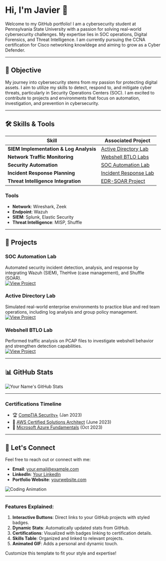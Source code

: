# Hi, I'm Javier 👋  

Welcome to my GitHub portfolio! I am a cybersecurity student at Pennsylvania State University with a passion for solving real-world cybersecurity challenges. My expertise lies in SOC operations, Digital Forensics, and Threat Intelligence. I am currently pursuing the CCNA certification for Cisco networking knowldege and aiming to grow as a Cyber Defender.

---

## 🎯 Objective

My journey into cybersecurity stems from my passion for protecting digital assets. I aim to utilize my skills to detect, respond to, and mitigate cyber threats, particularly in Security Operations Centers (SOC). I am excited to contribute to projects and environments that focus on automation, investigation, and prevention in cybersecurity.

---

## 🛠 Skills & Tools

| **Skill**                           | **Associated Project**                                   |
|-------------------------------------|---------------------------------------------------------|
| **SIEM Implementation & Log Analysis** | [Active Directory Lab](#projects)                     |
| **Network Traffic Monitoring**      | [Webshell BTLO Labs](#projects)                        |
| **Security Automation**             | [SOC Automation Lab](#projects)                       |
| **Incident Response Planning**      | [Incident Response Lab](#projects)                    |
| **Threat Intelligence Integration** | [EDR-SOAR Project](#projects)                         |

### Tools
- **Network**: Wireshark, Zeek  
- **Endpoint**: Wazuh  
- **SIEM**: Splunk, Elastic Security  
- **Threat Intelligence**: MISP, Shuffle  

---

## 🚀 Projects  

### SOC Automation Lab  
Automated security incident detection, analysis, and response by integrating Wazuh (SIEM), TheHive (case management), and Shuffle (SOAR).  
[![View Project](https://img.shields.io/badge/View-Project-blue)](https://github.com/yourusername/soc-automation-lab)

### Active Directory Lab  
Simulated real-world enterprise environments to practice blue and red team operations, including log analysis and group policy management.  
[![View Project](https://img.shields.io/badge/View-Project-green)](https://github.com/yourusername/ad-lab)

### Webshell BTLO Lab  
Performed traffic analysis on PCAP files to investigate webshell behavior and strengthen detection capabilities.  
[![View Project](https://img.shields.io/badge/View-Project-red)](https://github.com/yourusername/webshell-lab)

---

## 📊 GitHub Stats  
![Your Name's GitHub Stats](https://github-readme-stats.vercel.app/api?username=yourusername&show_icons=true&theme=radical)  

---

### Certifications Timeline
- 🏆 [CompTIA Security+](https://www.credly.com/badges/your-badge-id) (Jan 2023)
- 🌟 [AWS Certified Solutions Architect](https://aws.com/certification-link) (June 2023)
- 📜 [Microsoft Azure Fundamentals](https://azure.com/certification-link) (Oct 2023)

---

## 💬 Let's Connect  
Feel free to reach out or connect with me:  
- **Email**: [your.email@example.com](mailto:your.email@example.com)  
- **LinkedIn**: [Your LinkedIn](https://www.linkedin.com/in/your-profile)  
- **Portfolio Website**: [yourwebsite.com](https://yourwebsite.com)  

![Coding Animation](https://media.giphy.com/media/13HgwGsXF0aiGY/giphy.gif)

---

### Features Explained:
1. **Interactive Buttons**: Direct links to your GitHub projects with styled badges.  
2. **Dynamic Stats**: Automatically updated stats from GitHub.  
3. **Certifications**: Visualized with badges linking to certification details.  
4. **Skills Table**: Organized and linked to relevant projects.  
5. **Animated GIF**: Adds a personal and dynamic touch.  

Customize this template to fit your style and expertise!
